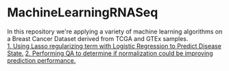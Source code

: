 # MachineLearningRNASeq

In this repository we're applying a variety of machine learning algorithms on a Breast Cancer Dataset derived from TCGA and GTEx samples.  
[1. Using Lasso regularizing term with Logistic Regression to Predict Disease State.](Lasso_on_BRCA_RNASeq.md)
[2. Performing QA to determine if normalization could be improving prediction performance.](Lasso2.md)